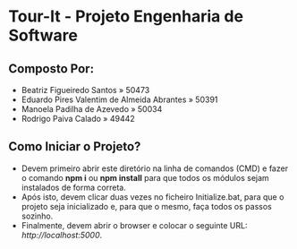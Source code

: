 # Tour-It - Projeto Engenharia de Software
## Composto Por:
- Beatriz Figueiredo Santos » 50473
- Eduardo Pires Valentim de Almeida Abrantes » 50391
- Manoela Padilha de Azevedo » 50034
- Rodrigo Paiva Calado » 49442

## Como Iniciar o Projeto?

- Devem primeiro abrir este diretório na linha de comandos (CMD) e fazer o comando **npm i** ou **npm install** para que todos os módulos sejam instalados de forma correta.
- Após isto, devem clicar duas vezes no ficheiro Initialize.bat, para que o projeto seja inicializado e, para que o mesmo, faça todos os passos sozinho.
- Finalmente, devem abrir o browser e colocar o seguinte URL: *http://localhost:5000*.
